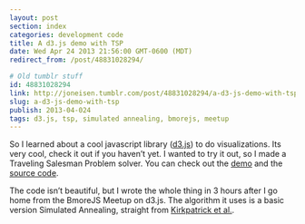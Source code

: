 ```yaml
---
layout: post
section: index
categories: development code
title: A d3.js demo with TSP
date: Wed Apr 24 2013 21:56:00 GMT-0600 (MDT)
redirect_from: /post/48831028294/

# Old tumblr stuff
id: 48831028294
link: http://joneisen.tumblr.com/post/48831028294/a-d3-js-demo-with-tsp
slug: a-d3-js-demo-with-tsp
publish: 2013-04-024
tags: d3.js, tsp, simulated annealing, bmorejs, meetup
---
```



So I learned about a cool javascript library ([d3.js](http://d3js.org)) to do visualizations. Its very cool, check it out if you haven’t yet. I wanted to try it out, so I made a Traveling Salesman Problem solver. You can check out the [demo](http://yanatan16.github.io/d3-tsp-demo/) and the [source code](http://github.com/yanatan16/d3-tsp-demo).

The code isn’t beautiful, but I wrote the whole thing in 3 hours after I go home from the BmoreJS Meetup on d3.js. The algorithm it uses is a basic version Simulated Annealing, straight from [Kirkpatrick et al.](http://home.gwu.edu/~stroud/classics/KirkpatrickGelattVecchi83.pdf).

